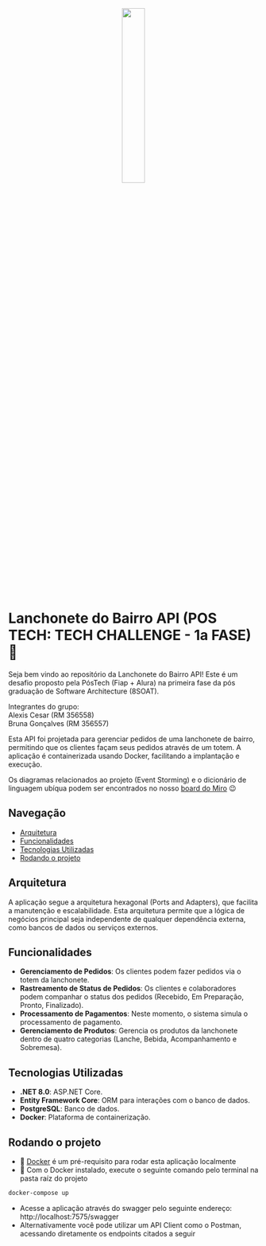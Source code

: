 <div align="center">
<img src="https://github.com/user-attachments/assets/208a0ebb-ca7c-4b0b-9f68-0b35050a9880" width="30%" />
</div>

# Lanchonete do Bairro API (POS TECH: TECH CHALLENGE - 1a FASE)🚀

Seja bem vindo ao repositório da Lanchonete do Bairro API! Este é um desafio proposto pela PósTech (Fiap + Alura) na primeira fase da pós graduação de Software Architecture (8SOAT).

Integrantes do grupo:<br>
Alexis Cesar (RM 356558)<br>
Bruna Gonçalves (RM 356557)

Esta API foi projetada para gerenciar pedidos de uma lanchonete de bairro, permitindo que os clientes façam seus pedidos através de um totem. A aplicação é containerizada usando Docker, facilitando a implantação e execução.

Os diagramas relacionados ao projeto (Event Storming) e o dicionário de linguagem ubíqua podem ser encontrados no nosso [board do Miro](https://miro.com/app/board/uXjVK26mPM0=/?share_link_id=393927699887) 😉

## Navegação
- [Arquitetura](#arquitetura)
- [Funcionalidades](#funcionalidades)
- [Tecnologias Utilizadas](#tecnologias-utilizadas)
- [Rodando o projeto](#rodando-o-projeto)

## Arquitetura

A aplicação segue a arquitetura hexagonal (Ports and Adapters), que facilita a manutenção e escalabilidade. Esta arquitetura permite que a lógica de negócios principal seja independente de qualquer dependência externa, como bancos de dados ou serviços externos.

## Funcionalidades
 
- **Gerenciamento de Pedidos**: Os clientes podem fazer pedidos via o totem da lanchonete.
- **Rastreamento de Status de Pedidos**: Os clientes e colaboradores podem companhar o status dos pedidos (Recebido, Em Preparação, Pronto, Finalizado).
- **Processamento de Pagamentos**: Neste momento, o sistema simula o processamento de pagamento.
- **Gerenciamento de Produtos**: Gerencia os produtos da lanchonete dentro de quatro categorias (Lanche, Bebida, Acompanhamento e Sobremesa).

## Tecnologias Utilizadas
 
- **.NET 8.0**: ASP.NET Core.
- **Entity Framework Core**: ORM para interações com o banco de dados.
- **PostgreSQL**: Banco de dados.
- **Docker**: Plataforma de containerização.
  
## Rodando o projeto
- 🐳 [Docker](https://www.docker.com/get-started) é um pré-requisito para rodar esta aplicação localmente
- 📜 Com o Docker instalado, execute o seguinte comando pelo terminal na pasta raíz do projeto

```bash
docker-compose up
```
- Acesse a aplicação através do swagger pelo seguinte endereço: http://localhost:7575/swagger
- Alternativamente você pode utilizar um API Client como o Postman, acessando diretamente os endpoints citados a seguir
